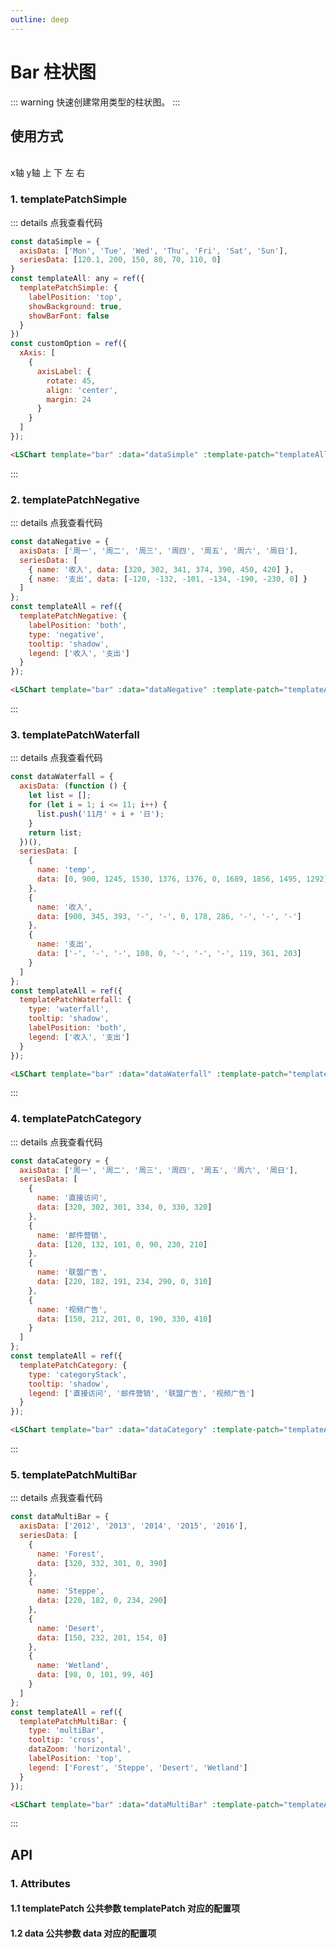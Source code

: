 ```yaml
---
outline: deep
---
```


# Bar 柱状图

::: warning 快速创建常用类型的柱状图。
:::

## 使用方式

<br />
<el-form :inline="true" :model="formInline" class="demo-form-inline">
  <el-form-item label="坐标轴：">
    <el-radio-group v-model="formInline.axis" @change="changeChartStyle">
      <el-radio value="x">x轴</el-radio>
      <el-radio value="y">y轴</el-radio>
    </el-radio-group>
  </el-form-item>
  <el-form-item label="数值展示位置：">
    <el-radio-group v-model="formInline.pos" @change="changeChartStyle">
      <el-radio value="top">上</el-radio>
      <el-radio value="bottom">下</el-radio>
      <el-radio value="left">左</el-radio>
      <el-radio value="right">右</el-radio>
    </el-radio-group>
  </el-form-item>
  <el-form-item label="主题：">
    <el-select
      v-model="formInline.themeModel"
      @change="changeChartStyle"
      placeholder="请选择主题"
      :style="{ width: '150px' }"
    >
      <el-option v-for="item in themeOptions" :key="item.value" :label="item.label" :value="item.value"> </el-option>
    </el-select>
  </el-form-item>
</el-form>

### 1. templatePatchSimple

<LSChart
  template="bar"
  :data="dataSimple"
  :template-patch="templateAll.templatePatchSimple"
  :custom-option="customOption"
/>

::: details 点我查看代码

```js
const dataSimple = {
  axisData: ['Mon', 'Tue', 'Wed', 'Thu', 'Fri', 'Sat', 'Sun'],
  seriesData: [120.1, 200, 150, 80, 70, 110, 0]
}
const templateAll: any = ref({
  templatePatchSimple: {
    labelPosition: 'top',
    showBackground: true,
    showBarFont: false
  }
})
const customOption = ref({
  xAxis: [
    {
      axisLabel: {
        rotate: 45,
        align: 'center',
        margin: 24
      }
    }
  ]
});
```

```html
<LSChart template="bar" :data="dataSimple" :template-patch="templateAll.templatePatchSimple" :custom-option="customOption" />
```

:::

### 2. templatePatchNegative

<LSChart
  template="bar"
  :data="dataNegative"
  :template-patch="templateAll.templatePatchNegative"
/>

::: details 点我查看代码

```js
const dataNegative = {
  axisData: ['周一', '周二', '周三', '周四', '周五', '周六', '周日'],
  seriesData: [
    { name: '收入', data: [320, 302, 341, 374, 390, 450, 420] },
    { name: '支出', data: [-120, -132, -101, -134, -190, -230, 0] }
  ]
};
const templateAll = ref({
  templatePatchNegative: {
    labelPosition: 'both',
    type: 'negative',
    tooltip: 'shadow',
    legend: ['收入', '支出']
  }
});
```

```html
<LSChart template="bar" :data="dataNegative" :template-patch="templateAll.templatePatchNegative" />
```

:::

### 3. templatePatchWaterfall

<LSChart
  template="bar"
  :data="dataWaterfall"
  :template-patch="templateAll.templatePatchWaterfall"
/>

::: details 点我查看代码

```js
const dataWaterfall = {
  axisData: (function () {
    let list = [];
    for (let i = 1; i <= 11; i++) {
      list.push('11月' + i + '日');
    }
    return list;
  })(),
  seriesData: [
    {
      name: 'temp',
      data: [0, 900, 1245, 1530, 1376, 1376, 0, 1689, 1856, 1495, 1292]
    },
    {
      name: '收入',
      data: [900, 345, 393, '-', '-', 0, 178, 286, '-', '-', '-']
    },
    {
      name: '支出',
      data: ['-', '-', '-', 108, 0, '-', '-', '-', 119, 361, 203]
    }
  ]
};
const templateAll = ref({
  templatePatchWaterfall: {
    type: 'waterfall',
    tooltip: 'shadow',
    labelPosition: 'both',
    legend: ['收入', '支出']
  }
});
```

```html
<LSChart template="bar" :data="dataWaterfall" :template-patch="templateAll.templatePatchWaterfall" />
```

:::

### 4. templatePatchCategory

<LSChart
  template="bar"
  :data="dataCategory"
  :template-patch="templateAll.templatePatchCategory"
/>

::: details 点我查看代码

```js
const dataCategory = {
  axisData: ['周一', '周二', '周三', '周四', '周五', '周六', '周日'],
  seriesData: [
    {
      name: '直接访问',
      data: [320, 302, 301, 334, 0, 330, 320]
    },
    {
      name: '邮件营销',
      data: [120, 132, 101, 0, 90, 230, 210]
    },
    {
      name: '联盟广告',
      data: [220, 182, 191, 234, 290, 0, 310]
    },
    {
      name: '视频广告',
      data: [150, 212, 201, 0, 190, 330, 410]
    }
  ]
};
const templateAll = ref({
  templatePatchCategory: {
    type: 'categoryStack',
    tooltip: 'shadow',
    legend: ['直接访问', '邮件营销', '联盟广告', '视频广告']
  }
});
```

```html
<LSChart template="bar" :data="dataCategory" :template-patch="templateAll.templatePatchCategory" />
```

:::

### 5. templatePatchMultiBar

<LSChart template="bar" :data="dataMultiBar" :template-patch="templateAll.templatePatchMultiBar" />

::: details 点我查看代码

```js
const dataMultiBar = {
  axisData: ['2012', '2013', '2014', '2015', '2016'],
  seriesData: [
    {
      name: 'Forest',
      data: [320, 332, 301, 0, 390]
    },
    {
      name: 'Steppe',
      data: [220, 182, 0, 234, 290]
    },
    {
      name: 'Desert',
      data: [150, 232, 201, 154, 0]
    },
    {
      name: 'Wetland',
      data: [98, 0, 101, 99, 40]
    }
  ]
};
const templateAll = ref({
  templatePatchMultiBar: {
    type: 'multiBar',
    tooltip: 'cross',
    dataZoom: 'horizontal',
    labelPosition: 'top',
    legend: ['Forest', 'Steppe', 'Desert', 'Wetland']
  }
});
```

```html
<LSChart template="bar" :data="dataMultiBar" :template-patch="templateAll.templatePatchMultiBar" />
```

:::

## API

### 1. Attributes

#### 1.1 templatePatch 公共参数 templatePatch 对应的配置项

<ApiIntro :tableColumn="tableColumn" :tableData="tableData" />

#### 1.2 data 公共参数 data 对应的配置项

<ApiIntro :tableColumn="tableColumn" :tableData="tableData2" />

<script setup>
import { tableColumn } from '../constant';
import { ref } from 'vue';
import { ElForm, ElFormItem, ElRadioGroup, ElRadio, ElSelect, ElOption } from 'element-plus';

const formInline = ref({
  themeModel: 'default',
  axis: 'x',
  pos: 'top'
});
const themeOptions = ref([
  {
    label: '默认',
    value: 'default'
  },
  {
    label: '暗黑',
    value: 'dark'
  }
]);

const customOption = ref({
  xAxis: [
    {
      axisLabel: {
        rotate: 45,
        align: 'center',
        margin: 24
      }
    }
  ]
});

// 柱状图
const templateAll = ref({
  templatePatchSimple: {
    labelPosition: 'top',
    showBackground: true,
    showBarFont: false
  },
  templatePatchNegative: {
    labelPosition: 'both',
    type: 'negative',
    tooltip: 'shadow',
    legend: ['收入', '支出']
  },
  templatePatchWaterfall: {
    type: 'waterfall',
    tooltip: 'shadow',
    labelPosition: 'both',
    legend: ['收入', '支出']
  },
  templatePatchCategory: {
    type: 'categoryStack',
    tooltip: 'shadow',
    legend: ['直接访问', '邮件营销', '联盟广告', '视频广告']
  },
  templatePatchMultiBar: {
    type: 'multiBar',
    tooltip: 'cross',
    dataZoom: 'horizontal',
    labelPosition: 'top',
    legend: ['Forest', 'Steppe', 'Desert', 'Wetland']
  }
});

const dataSimple = {
  axisData: ['Mon', 'Tue', 'Wed', 'Thu', 'Fri', 'Sat', 'Sun'],
  // seriesData: [120, 200, 150, 80, 70, 110, 0]

  seriesData: [120.1, 120.1, 120.1, 120.1, 120.1, 120.1, 120.2]
};
const dataNegative = {
  axisData: ['周一', '周二', '周三', '周四', '周五', '周六', '周日'],
  seriesData: [
    { name: '收入', data: [320, 302, 341, 374, 390, 450, 420] },
    { name: '支出', data: [-120, -132, -101, -134, -190, -230, 0] }
  ]
};
const dataWaterfall = {
  axisData: (function () {
    let list = [];
    for (let i = 1; i <= 11; i++) {
      list.push('11月' + i + '日');
    }
    return list;
  })(),
  seriesData: [
    {
      name: 'temp',
      data: [0, 900, 1245, 1530, 1376, 1376, 0, 1689, 1856, 1495, 1292]
    },
    {
      name: '收入',
      data: [900, 345, 393, '-', '-', 0, 178, 286, '-', '-', '-']
    },
    {
      name: '支出',
      data: ['-', '-', '-', 108, 0, '-', '-', '-', 119, 361, 203]
    }
  ]
};
const dataCategory = {
  axisData: ['周一', '周二', '周三', '周四', '周五', '周六', '周日'],
  seriesData: [
    {
      name: '直接访问',
      data: [320, 302, 301, 334, 0, 330, 320]
    },
    {
      name: '邮件营销',
      data: [120, 132, 101, 0, 90, 230, 210]
    },
    {
      name: '联盟广告',
      data: [220, 182, 191, 234, 290, 0, 310]
    },
    {
      name: '视频广告',
      data: [150, 212, 201, 0, 190, 330, 410]
    }
  ]
};
const dataMultiBar = {
  axisData: ['2012', '2013', '2014', '2015', '2016'],
  seriesData: [
    {
      name: 'Forest',
      data: [320, 332, 301, 0, 390]
    },
    {
      name: 'Steppe',
      data: [220, 182, 0, 234, 290]
    },
    {
      name: 'Desert',
      data: [150, 232, 201, 154, 0]
    },
    {
      name: 'Wetland',
      data: [98, 0, 101, 99, 40]
    }
  ]
};

function changeChartStyle() {
  [
    'templatePatchSimple',
    'templatePatchNegative',
    'templatePatchWaterfall',
    'templatePatchCategory',
    'templatePatchMultiBar'
  ].forEach((item) => {
    templateAll.value[item].theme = formInline.value.themeModel;
    templateAll.value[item].axis = formInline.value.axis;
    templateAll.value[item].labelPosition = formInline.value.pos;
  });
}

const tableData = ref([
  {
    name: 'type',
    desc: '模板类型，可选项：simple / multiBar / negative / waterfall / categoryStack',
    type: 'string',
    value: 'simple'
  },
  {
    name: 'axis',
    desc: '基于x或y展示数据, 可选项：x / y',
    type: 'string',
    value: 'x'
  },
  {
    name: 'tooltip',
    desc: '鼠标移入是否显示数据提示，可选项：line / shadow / cross / none',
    type: 'string',
    value: 'shadow'
  },
  {
    name: 'tooltipFormatter',
    desc: '自定义鼠标移入数据提示样式',
    type: 'function',
    value: '-'
  },
  {
    name: 'legend',
    desc: '显示标志的内容',
    type: 'array',
    value: '-'
  },
  {
    name: 'theme',
    desc: '主题类型，可选项：default / dark',
    type: 'string',
    value: 'default' 
  },
  {
    name: 'barColorList',
    desc: '自定义柱状色值,根据主题自动适配，也可以自己传值',
    type: 'array',
    value: '[#2285FF, #FF7D00, #00CDDC, #FB466C]'
  },
  {
    name: 'dataZoom',
    desc: '是否支持鼠标缩放, 请同axis方向保持一致，可选项：horizontal / vertical',
    type: 'string',
    value: '-'
  },
  {
    name: 'showBarFont',
    desc: '是否显示柱状数据值',
    type: 'boolean',
    value: 'true'
  },
  {
    name: 'labelPosition',
    desc: '柱状数据值显示位置，showBarFont为true时有效，可选项：top / left / right / bottom / inside / insideLeft / insideRight / insideTop / insideBottom / insideTopLeft / insideBottomLeft / insideTopRight / insideBottomRight，（基于negative, waterfall类型存在以下特殊配置：both, insideBoth）',
    type: 'string',
    value: 'inside'
  },
  {
    name: 'dynamicAxis',
    desc: '是否动态计算坐标轴数据，支持 simple / multiBar 类型',
    type: 'boolean',
    value: 'false'
  }
])

const tableData2 = ref([
  {
    name: 'axisData',
    desc: '对应axis坐标轴数据，若axis为x，那么该数据展示在x轴上',
    type: 'array',
    value: '-' 
  },
  {
    name: 'seriesData',
    desc: '展示区域数据。除了simple是简单数组类型[xxx, xxx]，其余固定模板类型需为数组对象，即[{ name: xxx, data: [] } ]',
    type: 'array',
    value: '-'
  }
])
</script>

<style lang="scss" scoped>
.demo-form-inline {
  position: relative;
  z-index: 99999;
  box-sizing: border-box;
  width: 100%;
  background-color: #ffffff;
}
</style>

